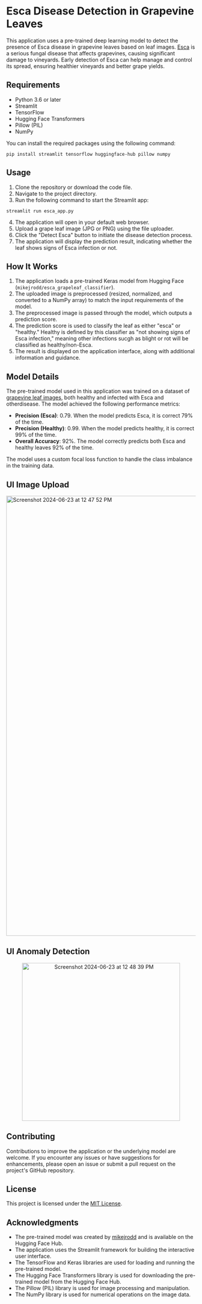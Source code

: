 # Esca Disease Detection in Grapevine Leaves

This application uses a pre-trained deep learning model to detect the presence of Esca disease in grapevine leaves based on leaf images. [Esca](https://ipm.ucanr.edu/agriculture/grape/esca-black-measles/#gsc.tab=0) is a serious fungal disease that affects grapevines, causing significant damage to vineyards. Early detection of Esca can help manage and control its spread, ensuring healthier vineyards and better grape yields.

## Requirements

- Python 3.6 or later
- Streamlit
- TensorFlow
- Hugging Face Transformers
- Pillow (PIL)
- NumPy

You can install the required packages using the following command:
```
pip install streamlit tensorflow huggingface-hub pillow numpy
```

## Usage

1. Clone the repository or download the code file.
2. Navigate to the project directory.
3. Run the following command to start the Streamlit app:
```
streamlit run esca_app.py
```

4. The application will open in your default web browser.
5. Upload a grape leaf image (JPG or PNG) using the file uploader.
6. Click the "Detect Esca" button to initiate the disease detection process.
7. The application will display the prediction result, indicating whether the leaf shows signs of Esca infection or not.

## How It Works

1. The application loads a pre-trained Keras model from Hugging Face (`mikejrodd/esca_grapeleaf_classifier`).
2. The uploaded image is preprocessed (resized, normalized, and converted to a NumPy array) to match the input requirements of the model.
3. The preprocessed image is passed through the model, which outputs a prediction score.
4. The prediction score is used to classify the leaf as either "esca" or "healthy." Healthy is defined by this classifier as "not showing signs of Esca infection," meaning other infections sucgh as blight or rot will be classified as healthy/non-Esca.
5. The result is displayed on the application interface, along with additional information and guidance.

## Model Details

The pre-trained model used in this application was trained on a dataset of [grapevine leaf images](https://www.kaggle.com/datasets/rm1000/grape-disease-dataset-original), both healthy and infected with Esca and otherdisease. The model achieved the following performance metrics:

- **Precision (Esca)**: 0.79. When the model predicts Esca, it is correct 79% of the time.
- **Precision (Healthy)**: 0.99. When the model predicts healthy, it is correct 99% of the time.
- **Overall Accuracy**: 92%. The model correctly predicts both Esca and healthy leaves 92% of the time.

The model uses a custom focal loss function to handle the class imbalance in the training data.

## UI Image Upload

<img width="1170" alt="Screenshot 2024-06-23 at 12 47 52 PM" src="https://github.com/mikejrodd/esca_detection_app/assets/137613726/1c308a5c-5a08-4bce-9052-bbcdaf619cc8">


## UI Anomaly Detection

<p align="center">
    <img width="420" alt="Screenshot 2024-06-23 at 12 48 39 PM" src="https://github.com/mikejrodd/esca_detection_app/assets/137613726/368cc824-e238-458d-91bf-6af613669e92">
</p>


## Contributing

Contributions to improve the application or the underlying model are welcome. If you encounter any issues or have suggestions for enhancements, please open an issue or submit a pull request on the project's GitHub repository.

## License

This project is licensed under the [MIT License](LICENSE).

## Acknowledgments

- The pre-trained model was created by [mikejrodd](https://huggingface.co/mikejrodd) and is available on the Hugging Face Hub.
- The application uses the Streamlit framework for building the interactive user interface.
- The TensorFlow and Keras libraries are used for loading and running the pre-trained model.
- The Hugging Face Transformers library is used for downloading the pre-trained model from the Hugging Face Hub.
- The Pillow (PIL) library is used for image processing and manipulation.
- The NumPy library is used for numerical operations on the image data.
